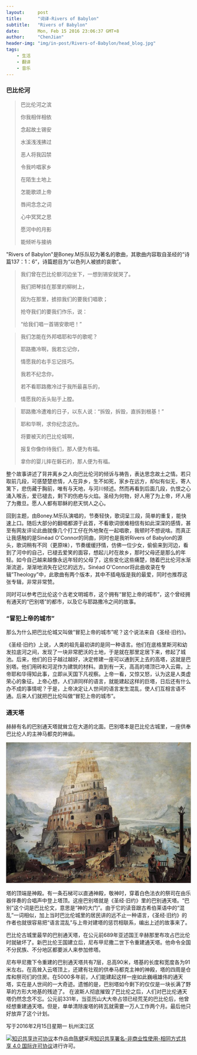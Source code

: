```yaml
---
layout:     post
title:      "词译-Rivers of Babylon"
subtitle:   "Rivers of Babylon"
date:       Mon, Feb 15 2016 23:06:37 GMT+8
author:     "ChenJian"
header-img: "img/in-post/Rivers-of-Babylon/head_blog.jpg"
tags:
    - 生活
    - 翻译
    - 音乐
---
```




### 巴比伦河

> 巴比伦河之滨
>
> 你我相伴相依
>
> 念起故土锡安
>
> 水溪浅浅拂过
>
> 恶人将我囚禁
>
> 令我吟唱家乡
>
> 在陌生土地上
>
> 怎能歌颂上帝
>
> 唇间念念之词
>
> 心中冥冥之思
>
> 愿河中的月影
>
> 能倾听与接纳

"Rivers of Babylon"是Boney.M乐队较为著名的歌曲，其歌曲内容取自圣经的“诗篇137：1：6”，诗篇题目为“以色列人被掳的哀歌”。

> 我们曾在巴比伦额河边坐下，一想到锡安就哭了。
> 
> 我们把琴挂在那里的柳树上，
> 
> 因为在那里，掳掠我们的要我们唱歌；
> 
> 抢夺我们的要我们作乐，说：
> 
> “给我们唱一首锡安歌吧！”

> 我们怎能在外邦唱耶和华的歌呢？
> 
> 耶路撒冷啊，我若忘记你，
> 
> 情愿我的右手忘记技巧。
> 
> 我若不纪念你，
> 
> 若不看耶路撒冷过于我所最喜乐的，
> 
> 情愿我的舌头贴于上膛。

> 耶路撒冷遭难的日子，以东人说：“拆毁，拆毁，直拆到根基！”
> 
> 耶和华啊，求你纪念这仇。
> 
> 将要被灭的巴比伦城啊，
> 
> 报复你像你待我们，那人便为有福。
> 
> 拿你的婴儿摔在磐石的，那人便为有福。

整个故事讲述了背井离乡之人向巴比伦河的倾诉与祷告，表达思念故土之情。若只取前几段，可感楚楚悲情，人在异乡，生不如死，家乡在远方，却似有似无，寄人篱下，悲伤藏于胸前，唯有与天地，与河川倾述。然而再看到后面几段，仇恨之心涌入喉舌，爱已褪去，剩下的伤疤与火焰。圣经为何物，好人用了为上帝，坏人用了为撒旦。愿人人都有耶稣的悲天悯人之心。

回到主题，由Boney.M乐队演唱的，节奏轻快，歌词呈三段，简单的重复，能快速上口。随后大部分的翻唱都源于此首，不看歌词很难相信有如此深深的感情，甚至有网友评论此曲就像几个打工仔在外地聚在一起唱歌，我顿时不想说啥。而真正让我感触的是Sinéad O'Connor的同曲，同时也是我听Rivers of Babylon的源头，歌词稍有不同（更原味），节奏缓缓抒情，仿佛一位少女，偷偷来到河边，看到了河中的自己，已褪去爱笑的面容，想起儿时在故乡，那时父母还是那么的年轻。如今自己越来越像永远年轻的父母了，这些变化这些痛楚，随着巴比伦河水渐渐流逝，渐渐地消失在记忆的远方。Sinéad O'Connor将此曲收录在专辑”Theology”中，此歌曲有两个版本，其中不插电版是我的最爱，同时也推荐这张专辑，非常非常赞。

同时可以参考巴比伦这个古老文明城市，这个拥有“冒犯上帝的城市”，这个曾经拥有通天的“巴别塔”的都市，以及它与耶路撒冷之间的故事。

### “冒犯上帝的城市”

那么为什么把巴比伦城又叫做“冒犯上帝的城市”呢？这个说法来自《圣经·旧约》。

《圣经·旧约》上说，人类的祖先最初讲的是同一种语言。他们在底格里斯河和幼发拉底河之间，发现了一块非常肥沃的土地，于是就在那里定居下来，修起了城池。后来，他们的日子越过越好，决定修建一座可以通到天上去的高塔，这就是巴别塔。他们用砖和河泥作为建筑的材料。直到有一天，高高的塔顶已冲入云霄。上帝耶和华得知此事，立即从天国下凡视察。上帝一看，又惊又怒，认为这是人类虚荣心的象征。上帝心想，人们讲同样的语言，就能建起这样的巨塔，日后还有什么办不成的事情呢？于是，上帝决定让人世间的语言发生混乱，使人们互相言语不通。后来人们就把巴比伦叫做“冒犯上帝的城市”。

### 通天塔

赫赫有名的巴别通天塔就耸立在大道的北面。巴别塔本是巴比伦古城里，一座供奉巴比伦人的主神马都克的神庙。

![通天塔](/img/in-post/Rivers-of-Babylon/Tower-of-Babel-GettyImages-149322526.jpg)

塔的顶端是神殿。有一条石梯可以直通神殿，敬神时，穿着白色法衣的祭司在由乐器伴奏的合唱声中登上塔顶。这座巴别塔就是《圣经·旧约》里的巴别通天塔。“巴别”这个词是巴比伦文，意思是“神的大门”。由于它的读音跟古希伯莱语中的“混乱”一词相似，加上当时巴比伦城里的居民讲的远不止一种语言，《圣经·旧约》的作者也就很容易把“语言混乱”与上帝对建塔的惩罚相联系，编出上述的故事来了。

巴比伦古城里最早的巴别通天塔，在公元前689年亚述国王辛赫那里布攻占巴比伦时就破坏了。新巴比伦王国建立后，尼布甲尼撒二世下令重建通天塔。他命令全国不分民族、不分地区都要派人来参加修塔。

尼布甲尼撒下令重建的巴别通天塔共有7层，总高90米，塔基的长度和宽度各为91米左右。在高耸入云塔顶上，还建有壮观的供奉马都克主神的神殿，塔的四周是仓库和祭司们的住房。在5000多年前，人们能建起这样一座如此巍峨雄伟的通天塔，实在是人世间的一大奇迹。遗憾的是，巴别塔如今剩下的仅仅是一块长满了野草的方形大地基的残迹了。
在波斯人彻底摧毁了巴比伦之后，人们对巴比伦通天塔仍然念念不忘。公元前331年，当亚历山大大帝占领已经荒芜的巴比伦后，他曾经想重建通天塔。但是，单单清除废塔的砖瓦就需要一万人工作两个月。最后他只好放弃了这个计划。

写于2016年2月15日星期一
杭州滨江区

<a rel="license" href="http://creativecommons.org/licenses/by-nc-sa/4.0/"><img alt="知识共享许可协议" style="border-width:0" src="https://i.creativecommons.org/l/by-nc-sa/4.0/88x31.png" /></a>本作品由<a xmlns:cc="http://creativecommons.org/ns#" href="https://o-my-chenjian.com/2016/02/15/Rivers-of-Babylon/" property="cc:attributionName" rel="cc:attributionURL">陈健</a>采用<a rel="license" href="http://creativecommons.org/licenses/by-nc-sa/4.0/">知识共享署名-非商业性使用-相同方式共享 4.0 国际许可协议</a>进行许可。

